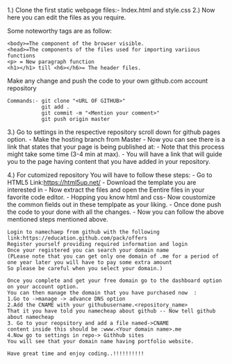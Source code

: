 1.) Clone the first static webpage files:- Index.html  and  style.css
2.) Now here you can edit the files as you require.

Some noteworthy tags are as follow:
```
<body>=The component of the browser visible.
<head>=The components of the files used for importing variious functions
<p> = New paragraph function
<h1></h1> till <h6></h6>= The header files.
```

Make any change and push the code to your own github.com account repository
```
Commands:- git clone "<URL OF GITHUB>"
		   git add .
		   git commit -m "<Mention your comment>"
		   git push origin master
```
3.) Go to settings in the respective repository scroll down for github pages option.
	- Make the hosting branch from Master 
	- Now you can see there is a link that states that your page is being published at:<Link>
	- Note that this process might take some time (3-4 min at max).
	- You will have a link that will guide you to the page having content that you have added in your repository.


4.) For cutomized repository You will have to follow these steps:
	- Go to HTML5 Link:https://html5up.net/
	- Download the template you are interested in 
	- Now extract the files and open the Eentire files in your favorite code editor.
	- Hopping you know html and css- Now coustomize the common fields out in these templpate as your liking.
	- Once done push the code to your done with all the changes.
	- Now you can follow the above mentioned steps mentioned above.
	
	Login to namechaep from github with the following link:https://education.github.com/pack/offers
	Register yourself providing required information and login 
	Once your registered you can search your domain name
	(PLease note that you can get only one domain of .me for a period of one year later you will have to pay some extra amount
	So please be careful when you select your domain.)
	
	Once you complete and get your free domain go to the dashboard option on your account option.
	You can then manage the domain that you have purchased now	:
	1.Go to ->manage -> advance DNS option
	2.Add the CNAME with your githubusername.<repository_name>
	That it you have told you namecheap about github -- Now tell github about namecheap
	3. Go to your reopsitory and add a file named->CNAME 
	content inside this should be :www.<Your domain name>.me
	4.Now go to settings in repo-> Githhub sites 
	You will see that your domain name having portfolio website.
	
	Have great time and enjoy coding..!!!!!!!!!!
